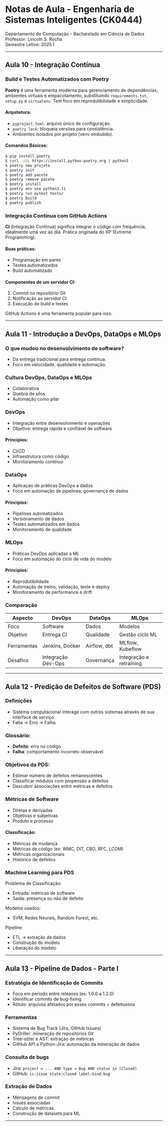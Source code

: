 # Notas de Aula - Engenharia de Sistemas Inteligentes (CK0444)

Departamento de Computação - Bacharelado em Ciência de Dados  
Professor: Lincoln S. Rocha  
Semestre Letivo: 2025.1

---

## Aula 10 - Integração Contínua

### Build e Testes Automatizados com Poetry

**Poetry** é uma ferramenta moderna para gerenciamento de dependências, ambientes virtuais e empacotamento, substituindo `requirements.txt`, `setup.py` e `virtualenv`. Tem foco em reprodutibilidade e simplicidade.

#### Arquitetura:
- `pyproject.toml`: arquivo único de configuração.
- `poetry.lock`: bloqueia versões para consistência.
- Ambientes isolados por projeto (venv embutido).

#### Comandos Básicos:
```bash
$ pip install poetry
$ curl -sSL https://install.python-poetry.org | python3 -
$ poetry new projeto
$ poetry init
$ poetry add pacote
$ poetry remove pacote
$ poetry install
$ poetry env use python3.11
$ poetry run pytest tests/
$ poetry build
$ poetry publish
```

### Integração Contínua com GitHub Actions

**CI** (Integração Contínua) significa integrar o código com frequência, idealmente uma vez ao dia. Prática originada do XP (Extreme Programming).

#### Boas práticas:
- Programação em pares
- Testes automatizados
- Build automatizado

#### Componentes de um servidor CI:
1. Commit no repositório Git
2. Notificação ao servidor CI
3. Execução de build e testes

GitHub Actions é uma ferramenta popular para isso.

---

## Aula 11 - Introdução a DevOps, DataOps e MLOps

### O que mudou no desenvolvimento de software?

- Da entrega tradicional para entrega contínua.
- Foco em velocidade, qualidade e automação.

### Cultura DevOps, DataOps e MLOps
- Colaborativa
- Quebra de silos
- Automação como pilar

### DevOps
- Integração entre desenvolvimento e operações
- Objetivo: entrega rápida e confiável de software

#### Princípios:
- CI/CD
- Infraestrutura como código
- Monitoramento contínuo

### DataOps
- Aplicação de práticas DevOps a dados
- Foco em automação de pipelines, governança de dados

#### Princípios:
- Pipelines automatizados
- Versionamento de dados
- Testes automatizados em dados
- Monitoramento de qualidade

### MLOps
- Práticas DevOps aplicadas a ML
- Foco em automação do ciclo de vida do modelo

#### Princípios:
- Reprodutibilidade
- Automação de treino, validação, teste e deploy
- Monitoramento de performance e drift

### Comparação
| Aspecto     | DevOps      | DataOps     | MLOps       |
|-------------|-------------|-------------|-------------|
| Foco        | Software    | Dados       | Modelos     |
| Objetivo    | Entrega CI  | Qualidade   | Gestão ciclo ML |
| Ferramentas | Jenkins, Docker | Airflow, dbt | MLflow, Kubeflow |
| Desafios    | Integração Dev-Ops | Governança | Integração e retraining |

---

## Aula 12 - Predição de Defeitos de Software (PDS)

### Definições
- Sistema computacional interage com outros sistemas através de sua interface de serviço.
- Falta → Erro → Falha

### Glossário:
- **Defeito**: erro no código
- **Falha**: comportamento incorreto observável

### Objetivos da PDS:
- Estimar número de defeitos remanescentes
- Classificar módulos com propensão a defeitos
- Descobrir associações entre métricas e defeitos

### Métricas de Software
- Diretas e derivadas
- Objetivas e subjetivas
- Produto e processo

#### Classificação:
- Métricas de mudança
- Métricas de código (ex: WMC, DIT, CBO, RFC, LCOM)
- Métricas organizacionais
- Histórico de defeitos

### Machine Learning para PDS

Problema de Classificação:
- Entrada: métricas de software
- Saída: presença ou não de defeito

Modelos usados:
- SVM, Redes Neurais, Random Forest, etc.

Pipeline:
- ETL → extração de dados
- Construção do modelo
- Liberação do modelo

---

## Aula 13 - Pipeline de Dados - Parte I

### Estratégia de Identificação de Commits
- Foco em período entre releases (ex: 1.0.0 a 1.2.0)
- Identificar commits de bug-fixing
- Rótulo: arquivos afetados por esses commits = defeituosos

### Ferramentas
- Sistema de Bug Track (Jira, GitHub Issues)
- PyDriller: mineração de repositórios Git
- Tree-sitter e AST: extração de métricas
- GitHub API e Python-Jira: automação da mineração de dados

### Consulta de bugs
- Jira: `project = ... AND type = Bug AND status in (Closed)`
- GitHub: `is:issue state:closed label:kind:bug`

### Extração de Dados
- Mensagens de commit
- Issues associadas
- Cálculo de métricas
- Construção de datasets para ML

---

